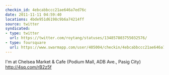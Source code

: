 ```yaml
---
checkin_id: 4ebcabbccc21ae646a7ed76c
date: 2011-11-11 04:59:40
locations: 4bde951d6198c9b6a74214ff
source: twitter
syndicated:
- type: twitter
  url: https://twitter.com/roytang/statuses/134857803755032576/
- type: foursquare
  url: https://www.swarmapp.com/user/405004/checkin/4ebcabbccc21ae646a7ed76c?s=NLhE_JMtwGvCYnK5b_7XpuxIXgU&ref=tw
---
```


I'm at Chelsea Market & Cafe (Podium Mall, ADB Ave., Pasig City) http://4sq.com/rB2z5f